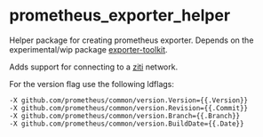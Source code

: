 # prometheus_exporter_helper

Helper package for creating prometheus exporter.
Depends on the experimental/wip package [exporter-toolkit](https://github.com/prometheus/exporter-toolkit).

Adds support for connecting to a [ziti](https://github.com/openziti/ziti) network.

For the version flag use the following ldflags:

```
-X github.com/prometheus/common/version.Version={{.Version}}
-X github.com/prometheus/common/version.Revision={{.Commit}}
-X github.com/prometheus/common/version.Branch={{.Branch}}
-X github.com/prometheus/common/version.BuildDate={{.Date}}
```
